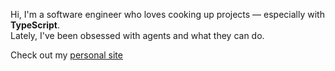 Hi, I'm a software engineer who loves cooking up projects — especially with **TypeScript**.  
Lately, I've been obsessed with agents and what they can do.

Check out my [personal site](https://donmez.vercel.app)
